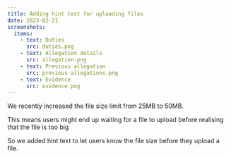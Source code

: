 ```yaml
---
title: Adding hint text for uploading files
date: 2023-02-21
screenshots:
  items:
    - text: Duties
      src: duties.png
    - text: Allegation details
      src: allegation.png
    - text: Previous allegation
      src: previous-allegations.png
    - text: Evidence
      src: evidence.png
---
```


We recently increased the file size limit from 25MB to 50MB.

This means users might end up waiting for a file to upload before realising that the file is too big

So we added hint text to let users know the file size before they upload a file.

